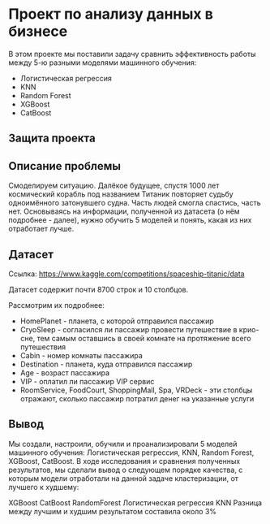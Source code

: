 # Проект по анализу данных в бизнесе
В этом проекте мы поставили задачу сравнить эффективность работы между 5-ю разными моделями машинного обучения: 
- Логистическая регрессия
- KNN
- Random Forest
- XGBoost
- CatBoost

## Защита проекта

## Описание проблемы
Смоделируем ситуацию. Далёкое будущее, спустя 1000 лет космический корабль под названием Титаник повторяет судьбу одноимённого затонувшего судна. Часть людей смогла спастись, часть нет. Основываясь на информации, полученной из датасета (о нём подробнее - далее), нужно обучить 5 моделей и понять, какая из них отработает лучше.

## Датасет
Ссылка: https://www.kaggle.com/competitions/spaceship-titanic/data

Датасет содержит почти 8700 строк и 10 столбцов.

Рассмотрим их подробнее:

- HomePlanet - планета, с которой отправился пассажир
- CryoSleep - согласился ли пассажир провести путешествие в крио-сне, тем самым оставшись в своей комнате на протяжение всего путешествия
- Cabin - номер комнаты пассажира
- Destination - планета, куда отправился пассажир
- Age - возраст пассажира
- VIP - оплатил ли пассажир VIP сервис
- RoomService, FoodCourt, ShoppingMall, Spa, VRDeck - эти столбцы отражают, сколько пассажир потратил денег на указанные услуги

## Вывод
Мы создали, настроили, обучили и проанализировали 5 моделей машинного обучения: Логистическая регрессия, KNN, Random Forest, XGBoost, CatBoost. В ходе исследования и сравнения полученных результатов, мы сделали вывод о следующем порядке качества, с которым модели отработали на данной задаче кластеризации, от лучшего к худшему:

XGBoost
CatBoost
RandomForest
Логистическая регрессия
KNN
Разница между лучшим и худшим результатом составила около 3%
